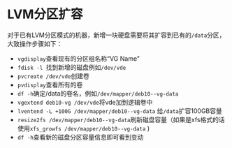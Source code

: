 # LVM分区扩容

对于已有LVM分区模式的机器，新增一块硬盘需要将其扩容到已有的`/data`分区，大致操作步骤如下：

+ `vgdisplay`查看现有的分区组名称“VG Name”
+ `fdisk -l `找到新增的磁盘例如`/dev/vde`
+ `pvcreate /dev/vde`创建卷
+ `pvdisplay`查看所有的卷
+ `df -h`确定/data的卷名，例如`/dev/mapper/deb10--vg-data`
+ `vgextend deb10-vg /dev/vde`将vde加到逻辑卷中
+ `lventend -L +100G /dev/mapper/deb10--vg-data` 给`/data`扩容100GB容量
+ `resize2fs /dev/mapper/deb10--vg-data`刷新磁盘容量（如果是xfs格式的话使用`xfs_growfs /dev/mapper/deb10--vg-data` )
+ `df -h`查看新的磁盘分区容量信息即可看到变动

